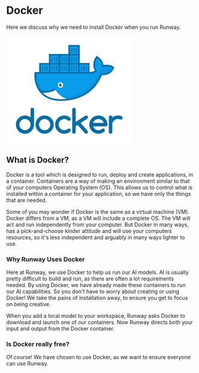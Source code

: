 # Docker

Here we discuss why we need to install Docker when you run Runway.

![Select Model](images/tutorial_docker/docker.png)

## What is Docker?

Docker is a tool which is designed to run, deploy and create applications, in a container. Containers are a way of making an environment similar to that of your computers Operating System (OS). This allows us to control what is installed within a container for your application, so we have only the things that are needed.

Some of you may wonder if Docker is the same as a virtual machine (VM). Docker differs from a VM, as a VM will include a complete OS. The VM will act and run independently from your computer. But Docker in many ways, has a pick-and-choose kinder attitude and will use your computers resources, so it's less independent and arguably in many ways lighter to use.

### Why Runway Uses Docker

Here at Runway, we use Docker to help us run our AI models. AI is usually pretty difficult to build and run, as there are often a lot requirements needed. By using Docker, we have already made these containers to run our AI capabilities. So you don't have to worry about creating or using Docker! We take the pains of installation away, to ensure you get to focus on being creative.

When you add a local model to your workspace, Runway asks Docker to download and launch one of our containers. Now Runway directs both your input and output from the Docker container.

<Insert diagram>


### Is Docker really free?

Of course! We have chosen to use Docker, as we want to ensure everyone can use Runway.
